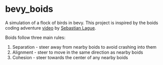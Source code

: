 # bevy_boids
A simulation of a flock of birds in bevy. This project is inspired by the boids coding adventure [video](https://www.youtube.com/watch?v=bqtqltqcQhw) by [Sebastian Lague](https://www.youtube.com/@SebastianLague).

Boids follow three main rules:
1. Separation - steer away from nearby boids to avoid crashing into them
2. Alignment - steer to move in the same direction as nearby boids
3. Cohesion - steer towards the center of any nearby boids
